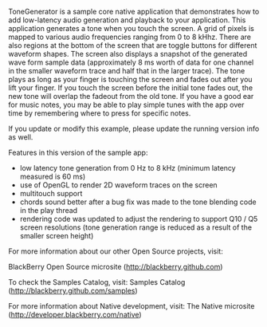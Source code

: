 ToneGenerator is a sample core native application that demonstrates how to add low-latency audio generation and playback to your application.  This application generates a tone when you touch the screen.  A grid of pixels is mapped to various audio frequencies ranging from 0 to 8 kHhz.  There are also regions at the bottom of the screen that are toggle buttons for different waveform shapes.  The screen also displays a snapshot of the generated wave form sample data (approximately 8 ms worth of data for one channel in the smaller waveform trace and half that in the larger trace).  The tone plays as long as your finger is touching the screen and fades out after you lift your finger.  If you touch the screen before the initial tone fades out, the new tone will overlap the fadeout from the old tone.  If you have a good ear for music notes, you may be able to play simple tunes with the app over time by remembering where to press for specific notes.  

If you update or modify this example, please update the running version info as well.

Features in this version of the sample app:

- low latency tone generation from 0 Hz to 8 kHz (minimum latency measured is 60 ms)
- use of OpenGL to render 2D waveform traces on the screen
- multitouch support
- chords sound better after a bug fix was made to the tone blending code in the play thread
- rendering code was updated to adjust the rendering to support Q10 / Q5 screen resolutions (tone generation range is reduced as a result of the smaller screen height)

For more information about our other Open Source projects, visit:

BlackBerry Open Source microsite (http://blackberry.github.com)

To check the Samples Catalog, visit:
Samples Catalog (http://blackberry.github.com/samples)

For more information about Native development, visit:
The Native microsite (http://developer.blackberry.com/native)

